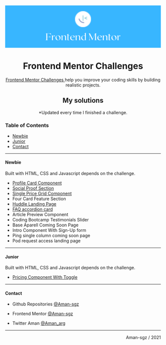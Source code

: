 ![portada frontend mentor](assets/frontend_portada.png)


<h1 align= "center">Frontend Mentor Challenges</h1>

<div align="center">
    <p>    
    <a href="https://www.frontendmentor.io/challenges">
      Frontend Mentor Challenges
    </a></span>
     help you improve your coding skills by building realistic projects.
    </p>
</div>

<div>
<h2 align= "center">My solutions</h2>
<p align= "center">*Updated every time I finished a challenge.</p>
</div>

### Table of Contents
- [Newbie](#newbie) 
- [Junior](#junior)  
- [Contact](#contact)

---

#### Newbie

Built with HTML, CSS and Javascript depends on the challenge.  

- [Profile Card Component](https://github.com/Aman-sgz/profile-card)
- [Social Proof Section](https://github.com/Aman-sgz/social-proof-section)
- [Single Price Grid Component](https://github.com/Aman-sgz/single-price-grid-component)
- Four Card Feature Section
- [Huddle Landing Page](https://github.com/Aman-sgz/Huddle-landing-page)
- [FAQ accordion card](https://github.com/Aman-sgz/faq-accordion-card-main)
- Article Preview Component
- Coding Bootcamp Testimonials Slider
- Base Aparell Coming Soon Page
- Intro Component With Sign-Up form
- Ping single column coming soon page
- Pod request access landing page


---
#### Junior

Built with HTML, CSS and Javascript depends on the challenge.  

- [Pricing Component With Toggle](https://github.com/Aman-sgz/Pricing-Component-With-Toggle)

---

####  Contact

- Github Repositories [@Aman-sgz](https://github.com/Aman-sgz/)

- Frontend Mentor [@Aman-sgz](https://www.frontendmentor.io/profile/Aman-sgz)

- Twitter Aman [@Aman_arg](https://www.twitter.com/Aman_arg)  


---
<div align="right">
    Aman-sgz / 2021
</div>

